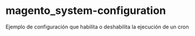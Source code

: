 # magento_system-configuration
Ejemplo de configuración que habilita o deshabilita la ejecución de un cron

